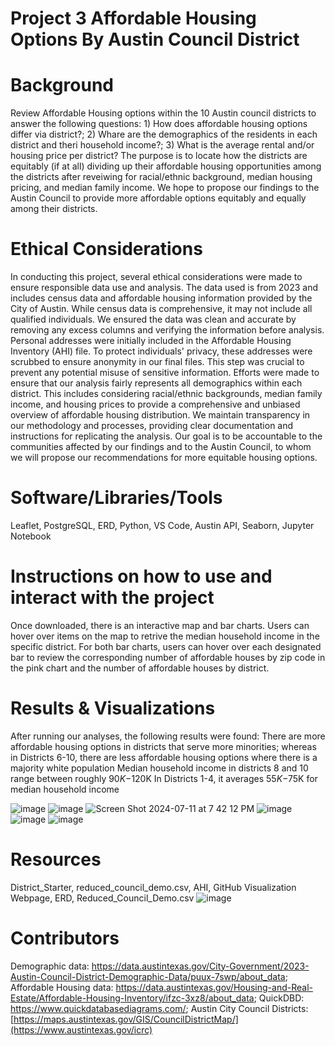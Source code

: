# Project 3 Affordable Housing Options By Austin Council District

# Background
Review Affordable Housing options within the 10 Austin council districts to answer the following questions: 1) How does affordable housing options differ via district?; 2) Whare are the demographics of the residents in each district and theri household income?; 3) What is the average rental and/or housing price per district? The purpose is to locate how the districts are equitably (if at all) dividing up their affordable housing opportunities among the districts after reveiwing for racial/ethnic background, median housing pricing, and median family income. We hope to propose our findings to the Austin Council to provide more affordable options equitably and equally among their districts. 

# Ethical Considerations
In conducting this project, several ethical considerations were made to ensure responsible data use and analysis. The data used is from 2023 and includes census data and affordable housing information provided by the City of Austin. While census data is comprehensive, it may not include all qualified individuals. We ensured the data was clean and accurate by removing any excess columns and verifying the information before analysis. Personal addresses were initially included in the Affordable Housing Inventory (AHI) file. To protect individuals' privacy, these addresses were scrubbed to ensure anonymity in our final files. This step was crucial to prevent any potential misuse of sensitive information. Efforts were made to ensure that our analysis fairly represents all demographics within each district. This includes considering racial/ethnic backgrounds, median family income, and housing prices to provide a comprehensive and unbiased overview of affordable housing distribution. We maintain transparency in our methodology and processes, providing clear documentation and instructions for replicating the analysis. Our goal is to be accountable to the communities affected by our findings and to the Austin Council, to whom we will propose our recommendations for more equitable housing options.

# Software/Libraries/Tools
Leaflet, PostgreSQL, ERD, Python, VS Code, Austin API, Seaborn, Jupyter Notebook

# Instructions on how to use and interact with the project
Once downloaded, there is an interactive map and bar charts. Users can hover over items on the map to retrive the median household income in the specific district. For both bar charts, users can hover over each designated bar to review the corresponding number of affordable houses by zip code in the pink chart and the number of affordable houses by district. 

# Results & Visualizations
After running our analyses, the following results were found:
  There are more affordable housing options in districts that serve more minorities; whereas in Districts 6-10, there are less affordable housing options where there is a majority white population
  Median household income in districts 8 and 10 range between roughly $90K-$120K
  In Districts 1-4, it averages $55K-$75K for median household income

![image](https://github.com/user-attachments/assets/8884baa6-dd1e-4686-8f71-208d8bebe6cc)
![image](https://github.com/user-attachments/assets/b7c4e340-f543-4fa8-b40e-14aafe2ed80d)
![Screen Shot 2024-07-11 at 7 42 12 PM](https://github.com/user-attachments/assets/f8ea4ab8-526c-4921-bedb-6b26cc58a2ee)
![image](https://github.com/user-attachments/assets/58ee03ef-345c-4046-a010-3dfb2039aa58)
![image](https://github.com/user-attachments/assets/0de41243-f4e6-48d6-b4ac-0d09bac63858)
![image](https://github.com/user-attachments/assets/8dec88cf-355a-4416-86eb-091d2b5dc9ae)


# Resources
District_Starter, reduced_council_demo.csv, AHI, GitHub Visualization Webpage, ERD, Reduced_Council_Demo.csv
![image](https://github.com/user-attachments/assets/c9b81fc1-6e3b-4efb-9c08-1055c2be3097)

# Contributors
Demographic data: https://data.austintexas.gov/City-Government/2023-Austin-Council-District-Demographic-Data/puux-7swp/about_data; Affordable Housing data: https://data.austintexas.gov/Housing-and-Real-Estate/Affordable-Housing-Inventory/ifzc-3xz8/about_data; QuickDBD: https://www.quickdatabasediagrams.com/; Austin City Council Districts: [https://maps.austintexas.gov/GIS/CouncilDistrictMap/](https://www.austintexas.gov/icrc) 



